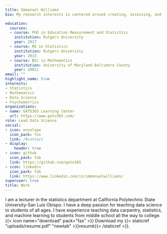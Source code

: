 ```yaml
---
title: Immanuel Williams
bio: My research interests is centered around creating, assessing, and evaluating students learning experiences in statistics, mathematics, computer science and data science.

education:
  courses:
  - course: PhD in Education Measurement and Statistics
    institution: Rutgers University
    year: 2017
  - course: MS in Statistics
    institution: Rutgers University
    year: 2013
  - course: BSc in Mathematics 
    institution: University of Maryland Baltimore County
    year: 20011
email: ""
highlight_name: true
interests:
- Statistics
- Mathematics
- Data Science
- Psychometrics
organizations:
- name: GATO365 Learning Center
  url: https://www.gato365.com/
role: Lead Data Science
social:
- icon: envelope
  icon_pack: fas
  link: /#contact
- display:
    header: true
- icon: github
  icon_pack: fab
  link: https://github.com/gato365
- icon: linkedin
  icon_pack: fab
  link: https://www.linkedin.com/in/immanuelwilliams/
superuser: true
title: Work
---
```


I am a lecturer in the statistics department at California Polytechnic State University-San Luis Obispo. I have a deep passion for teaching data science to students of all ages. I have experience teaching data carpentry, statistics, and machine learning to students from middle school all the way to college.
{{< icon name="download" pack="fas" >}} Download my {{< staticref "uploads/resume.pdf" "newtab" >}}resumé{{< /staticref >}}.
